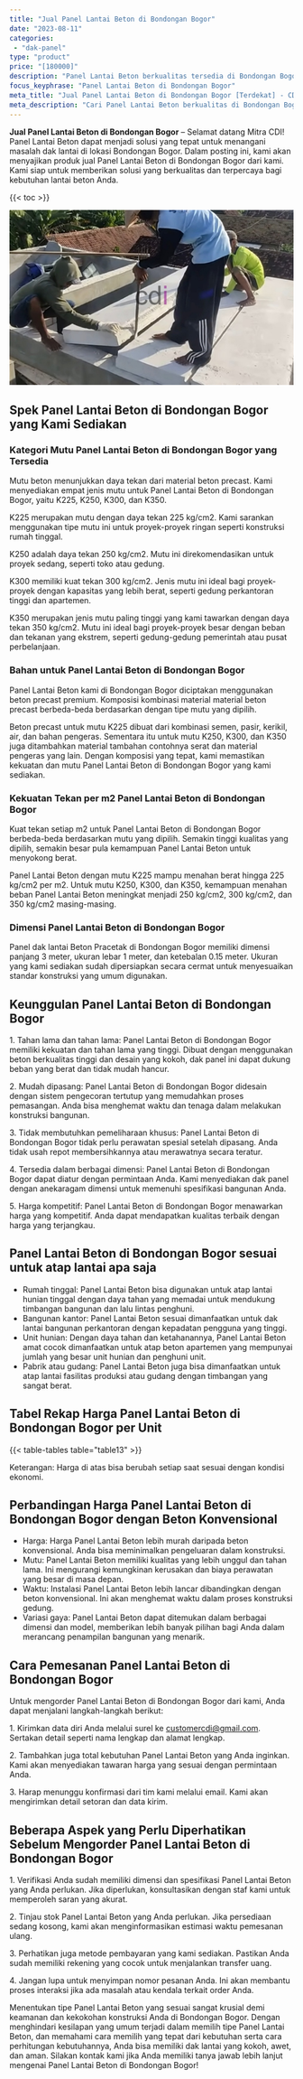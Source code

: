 ```yaml
---
title: "Jual Panel Lantai Beton di Bondongan Bogor"
date: "2023-08-11"
categories:
 - "dak-panel"
type: "product"
price: "[180000]"
description: "Panel Lantai Beton berkualitas tersedia di Bondongan Bogor. Solusi ideal untuk proyek konstruksi dengan kualitas unggul, Panel Lantai Beton memberikan ketahanan optimal untuk proyek pembangunan. Hubungi kami sekarang."
focus_keyphrase: "Panel Lantai Beton di Bondongan Bogor"
meta_title: "Jual Panel Lantai Beton di Bondongan Bogor [Terdekat] - CDI"
meta_description: "Cari Panel Lantai Beton berkualitas di Bondongan Bogor?. Kami menyediakan Panel Lantai Beton premium untuk pembangunan. Promo menarik hanya di sini."
---
```


**Jual Panel Lantai Beton di Bondongan Bogor** – Selamat datang Mitra CDI! Panel Lantai Beton dapat menjadi solusi yang tepat untuk menangani masalah dak lantai di lokasi Bondongan Bogor. Dalam posting ini, kami akan menyajikan produk jual Panel Lantai Beton di Bondongan Bogor dari kami. Kami siap untuk memberikan solusi yang berkualitas dan terpercaya bagi kebutuhan lantai beton Anda.

{{< toc >}}

![Jual Panel Lantai Beton di Bondongan Bogor](/images/dak-panel/dak-panel-09.jpg)

## Spek Panel Lantai Beton di Bondongan Bogor yang Kami Sediakan

### Kategori Mutu Panel Lantai Beton di Bondongan Bogor yang Tersedia

Mutu beton menunjukkan daya tekan dari material beton precast. Kami menyediakan empat jenis mutu untuk Panel Lantai Beton di Bondongan Bogor, yaitu K225, K250, K300, dan K350.

K225 merupakan mutu dengan daya tekan 225 kg/cm2. Kami sarankan menggunakan tipe mutu ini untuk proyek-proyek ringan seperti konstruksi rumah tinggal.

K250 adalah daya tekan 250 kg/cm2. Mutu ini direkomendasikan untuk proyek sedang, seperti toko atau gedung.

K300 memiliki kuat tekan 300 kg/cm2. Jenis mutu ini ideal bagi proyek-proyek dengan kapasitas yang lebih berat, seperti gedung perkantoran tinggi dan apartemen.

K350 merupakan jenis mutu paling tinggi yang kami tawarkan dengan daya tekan 350 kg/cm2. Mutu ini ideal bagi proyek-proyek besar dengan beban dan tekanan yang ekstrem, seperti gedung-gedung pemerintah atau pusat perbelanjaan.

### Bahan untuk Panel Lantai Beton di Bondongan Bogor

Panel Lantai Beton kami di Bondongan Bogor diciptakan menggunakan beton precast premium. Komposisi kombinasi material material beton precast berbeda-beda berdasarkan dengan tipe mutu yang dipilih.

Beton precast untuk mutu K225 dibuat dari kombinasi semen, pasir, kerikil, air, dan bahan pengeras. Sementara itu untuk mutu K250, K300, dan K350 juga ditambahkan material tambahan contohnya serat dan material pengeras yang lain. Dengan komposisi yang tepat, kami memastikan kekuatan dan mutu Panel Lantai Beton di Bondongan Bogor yang kami sediakan.

### Kekuatan Tekan per m2 Panel Lantai Beton di Bondongan Bogor

Kuat tekan setiap m2 untuk Panel Lantai Beton di Bondongan Bogor berbeda-beda berdasarkan mutu yang dipilih. Semakin tinggi kualitas yang dipilih, semakin besar pula kemampuan Panel Lantai Beton untuk menyokong berat.

Panel Lantai Beton dengan mutu K225 mampu menahan berat hingga 225 kg/cm2 per m2. Untuk mutu K250, K300, dan K350, kemampuan menahan beban Panel Lantai Beton meningkat menjadi 250 kg/cm2, 300 kg/cm2, dan 350 kg/cm2 masing-masing.

### Dimensi Panel Lantai Beton di Bondongan Bogor

Panel dak lantai Beton Pracetak di Bondongan Bogor memiliki dimensi panjang 3 meter, ukuran lebar 1 meter, dan ketebalan 0.15 meter. Ukuran yang kami sediakan sudah dipersiapkan secara cermat untuk menyesuaikan standar konstruksi yang umum digunakan.

## Keunggulan Panel Lantai Beton di Bondongan Bogor

1\.  Tahan lama dan tahan lama: Panel Lantai Beton di Bondongan Bogor memiliki kekuatan dan tahan lama yang tinggi. Dibuat dengan menggunakan beton berkualitas tinggi dan desain yang kokoh, dak panel ini dapat dukung beban yang berat dan tidak mudah hancur.

2\.  Mudah dipasang: Panel Lantai Beton di Bondongan Bogor didesain dengan sistem pengecoran tertutup yang memudahkan proses pemasangan. Anda bisa menghemat waktu dan tenaga dalam melakukan konstruksi bangunan.

3\.  Tidak membutuhkan pemeliharaan khusus: Panel Lantai Beton di Bondongan Bogor tidak perlu perawatan spesial setelah dipasang. Anda tidak usah repot membersihkannya atau merawatnya secara teratur.

4\.  Tersedia dalam berbagai dimensi: Panel Lantai Beton di Bondongan Bogor dapat diatur dengan permintaan Anda. Kami menyediakan dak panel dengan anekaragam dimensi untuk memenuhi spesifikasi bangunan Anda.

5\.  Harga kompetitif: Panel Lantai Beton di Bondongan Bogor menawarkan harga yang kompetitif. Anda dapat mendapatkan kualitas terbaik dengan harga yang terjangkau.

## Panel Lantai Beton di Bondongan Bogor sesuai untuk atap lantai apa saja

*   Rumah tinggal: Panel Lantai Beton bisa digunakan untuk atap lantai hunian tinggal dengan daya tahan yang memadai untuk mendukung timbangan bangunan dan lalu lintas penghuni.
*   Bangunan kantor: Panel Lantai Beton sesuai dimanfaatkan untuk dak lantai bangunan perkantoran dengan kepadatan pengguna yang tinggi.
*   Unit hunian: Dengan daya tahan dan ketahanannya, Panel Lantai Beton amat cocok dimanfaatkan untuk atap beton apartemen yang mempunyai jumlah yang besar unit hunian dan penghuni unit.
*   Pabrik atau gudang: Panel Lantai Beton juga bisa dimanfaatkan untuk atap lantai fasilitas produksi atau gudang dengan timbangan yang sangat berat.

## Tabel Rekap Harga Panel Lantai Beton di Bondongan Bogor per Unit

{{< table-tables table="table13" >}}

Keterangan: Harga di atas bisa berubah setiap saat sesuai dengan kondisi ekonomi.

## Perbandingan Harga Panel Lantai Beton di Bondongan Bogor dengan Beton Konvensional

*   Harga: Harga Panel Lantai Beton lebih murah daripada beton konvensional. Anda bisa meminimalkan pengeluaran dalam konstruksi.
*   Mutu: Panel Lantai Beton memiliki kualitas yang lebih unggul dan tahan lama. Ini mengurangi kemungkinan kerusakan dan biaya perawatan yang besar di masa depan.
*   Waktu: Instalasi Panel Lantai Beton lebih lancar dibandingkan dengan beton konvensional. Ini akan menghemat waktu dalam proses konstruksi gedung.
*   Variasi gaya: Panel Lantai Beton dapat ditemukan dalam berbagai dimensi dan model, memberikan lebih banyak pilihan bagi Anda dalam merancang penampilan bangunan yang menarik.

## Cara Pemesanan Panel Lantai Beton di Bondongan Bogor

Untuk mengorder Panel Lantai Beton di Bondongan Bogor dari kami, Anda dapat menjalani langkah-langkah berikut:

1\.  Kirimkan data diri Anda melalui surel ke customercdi@gmail.com. Sertakan detail seperti nama lengkap dan alamat lengkap.

2\.  Tambahkan juga total kebutuhan Panel Lantai Beton yang Anda inginkan. Kami akan menyediakan tawaran harga yang sesuai dengan permintaan Anda.

3\.  Harap menunggu konfirmasi dari tim kami melalui email. Kami akan mengirimkan detail setoran dan data kirim.

## Beberapa Aspek yang Perlu Diperhatikan Sebelum Mengorder Panel Lantai Beton di Bondongan Bogor

1\.  Verifikasi Anda sudah memiliki dimensi dan spesifikasi Panel Lantai Beton yang Anda perlukan. Jika diperlukan, konsultasikan dengan staf kami untuk memperoleh saran yang akurat.

2\.  Tinjau stok Panel Lantai Beton yang Anda perlukan. Jika persediaan sedang kosong, kami akan menginformasikan estimasi waktu pemesanan ulang.

3\.  Perhatikan juga metode pembayaran yang kami sediakan. Pastikan Anda sudah memiliki rekening yang cocok untuk menjalankan transfer uang.

4\.  Jangan lupa untuk menyimpan nomor pesanan Anda. Ini akan membantu proses interaksi jika ada masalah atau kendala terkait order Anda.

Menentukan tipe Panel Lantai Beton yang sesuai sangat krusial demi keamanan dan kekokohan konstruksi Anda di Bondongan Bogor. Dengan menghindari kesilapan yang umum terjadi dalam memilih tipe Panel Lantai Beton, dan memahami cara memilih yang tepat dari kebutuhan serta cara perhitungan kebutuhannya, Anda bisa memiliki dak lantai yang kokoh, awet, dan aman. Silakan kontak kami jika Anda memiliki tanya jawab lebih lanjut mengenai Panel Lantai Beton di Bondongan Bogor!